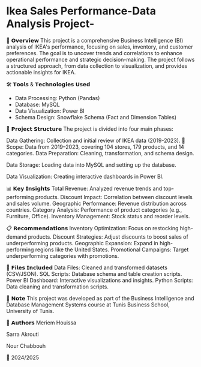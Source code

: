# Ikea Sales Performance-Data Analysis Project-
📌 𝗢𝘃𝗲𝗿𝘃𝗶𝗲𝘄
This project is a comprehensive Business Intelligence (BI) analysis of IKEA's performance, focusing on sales, inventory, and customer preferences. The goal is to uncover trends and correlations to enhance operational performance and strategic decision-making. The project follows a structured approach, from data collection to visualization, and provides actionable insights for IKEA.

🛠️ 𝗧𝗼𝗼𝗹𝘀 & 𝗧𝗲𝗰𝗵𝗻𝗼𝗹𝗼𝗴𝗶𝗲𝘀 𝗨𝘀𝗲𝗱
* Data Processing: Python (Pandas)
* Database: MySQL
* Data Visualization: Power BI
* Schema Design: Snowflake Schema (Fact and Dimension Tables)

📂 𝗣𝗿𝗼𝗷𝗲𝗰𝘁 𝗦𝘁𝗿𝘂𝗰𝘁𝘂𝗿𝗲
The project is divided into four main phases:

Data Gathering: Collection and initial review of IKEA data (2019-2023).
   🔹 Scope: Data from 2019–2023, covering 104 stores, 179 products, and 14 categories.
Data Preparation: Cleaning, transformation, and schema design.

Data Storage: Loading data into MySQL and setting up the database.

Data Visualization: Creating interactive dashboards in Power BI.

📊 𝗞𝗲𝘆 𝗜𝗻𝘀𝗶𝗴𝗵𝘁𝘀
Total Revenue: Analyzed revenue trends and top-performing products.
Discount Impact: Correlation between discount levels and sales volume.
Geographic Performance: Revenue distribution across countries.
Category Analysis: Performance of product categories (e.g., Furniture, Office).
Inventory Management: Stock status and reorder levels.

📋 𝗥𝗲𝗰𝗼𝗺𝗺𝗲𝗻𝗱𝗮𝘁𝗶𝗼𝗻𝘀
Inventory Optimization: Focus on restocking high-demand products.
Discount Strategies: Adjust discounts to boost sales of underperforming products.
Geographic Expansion: Expand in high-performing regions like the United States.
Promotional Campaigns: Target underperforming categories with promotions.

📁 𝗙𝗶𝗹𝗲𝘀 𝗜𝗻𝗰𝗹𝘂𝗱𝗲𝗱
Data Files: Cleaned and transformed datasets (CSV/JSON).
SQL Scripts: Database schema and table creation scripts.
Power BI Dashboard: Interactive visualizations and insights.
Python Scripts: Data cleaning and transformation scripts.

📝 𝗡𝗼𝘁𝗲
This project was developed as part of the Business Intelligence and Database Management Systems course at Tunis Business School, University of Tunis.

👥 𝗔𝘂𝘁𝗵𝗼𝗿𝘀
Meriem Houissa

Sarra Akrouti

Nour Chabbouh

📅 2024/2025
